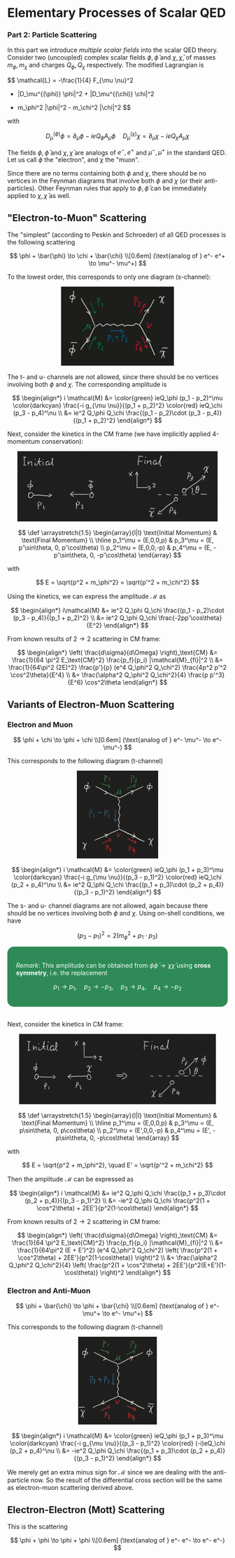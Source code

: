 <style>
    .remark {
        border-radius: 15px;
        padding: 20px;
        background-color: SeaGreen;
        color: White;
    }
    .result {
        border-radius: 15px;
        padding: 20px;
        background-color: FireBrick;
        color: White;
    }
</style>

# Elementary Processes of Scalar QED

### **Part 2: Particle Scattering**

In this part we introduce *multiple scalar fields* into the scalar QED theory. Consider two (uncoupled) complex scalar fields $\phi, \bar{\phi}$ and $\chi, \bar{\chi}$, of masses $m_\phi, m_\chi$ and charges $Q_\phi, Q_\chi$ respectively. The modified Lagrangian is

$$
\mathcal{L} 
= -\frac{1}{4} F_{\mu \nu}^2
+ |D_\mu^{(\phi)} \phi|^2 + |D_\mu^{(\chi)} \chi|^2
- m_\phi^2 |\phi|^2 - m_\chi^2 |\chi|^2
$$

with

$$
D_\mu^{(\phi)} \phi = \partial_\mu \phi - i e Q_\phi A_\mu \phi
\quad
D_\mu^{(\chi)} \chi = \partial_\mu \chi - i e Q_\chi A_\mu \chi
$$

The fields $\phi, \bar{\phi}$ and $\chi, \bar{\chi}$ are analogs of $e^-, e^+$ and $\mu^-, \mu^+$ in the standard QED. Let us call $\phi$ the "electron", and $\chi$ the "muon".

Since there are no terms containing both $\phi$ and $\chi$, there should be no vertices in the Feynman diagrams that involve both $\phi$ and $\chi$ (or their anti-particles). Other Feynman rules that apply to $\phi, \bar{\phi}$ can be immediately applied to $\chi, \bar{\chi}$ as well. 

## "Electron-to-Muon" Scattering

The "simplest" (according to Peskin and Schroeder) of all QED processes is the following scattering

$$
\phi + \bar{\phi} \to \chi + \bar{\chi}
\\[0.6em]
(\text{analog of } e^- e^+ \to \mu^- \mu^+)
$$

To the lowest order, this corresponds to only one diagram (s-channel):

<center>
<img src="images/ee-mumu.png" height="180px">
</center>

The t- and u- channels are not allowed, since there should be no vertices involving both $\phi$ and $\chi$. The corresponding amplitude is

$$
\begin{align*}
    i \mathcal{M}
    &= \color{green} ieQ_\phi (p_1 - p_2)^\mu
    \color{darkcyan} \frac{-i g_{\mu \nu}}{(p_1 + p_2)^2}
    \color{red} ieQ_\chi (p_3 - p_4)^\nu
    \\
    &= ie^2 Q_\phi Q_\chi 
    \frac{(p_1 - p_2)\cdot (p_3 - p_4)}{(p_1 + p_2)^2}
\end{align*}
$$

Next, consider the kinetics in the CM frame (we have implicitly applied 4-momentum conservation):

<center>
<img src="images/ee-mumu-cm.png" height="160px">
</center>

$$
\def \arraystretch{1.5}
\begin{array}{l|l}
    \text{Initial Momentum} & \text{Final Momentum} \\
    \hline
    p_1^\mu = (E,0,0,p) & 
    p_3^\mu = (E, p'\sin\theta, 0, p'\cos\theta)
    \\
    p_2^\mu = (E,0,0,-p) & 
    p_4^\mu = (E, -p'\sin\theta, 0, -p'\cos\theta)
\end{array}
$$

with

$$
E = \sqrt{p^2 + m_\phi^2} = \sqrt{p'^2 + m_\chi^2}
$$ 

Using the kinetics, we can express the amplitude $\mathcal{M}$ as

$$
\begin{align*}
    i\mathcal{M}
    &= ie^2 Q_\phi Q_\chi 
    \frac{(p_1 - p_2)\cdot (p_3 - p_4)}{(p_1 + p_2)^2}
    \\
    &= ie^2 Q_\phi Q_\chi 
    \frac{-2pp'\cos\theta}{E^2}
\end{align*}
$$

From known results of $2\to 2$ scattering in CM frame:

$$
\begin{align*}
    \left( \frac{d\sigma}{d\Omega} \right)_\text{CM}
    &= \frac{1}{64 \pi^2 E_\text{CM}^2} 
    \frac{p_f}{p_i}
    |\mathcal{M}_{fi}|^2
    \\
    &= \frac{1}{64\pi^2 (2E)^2} \frac{p'}{p} (e^4 Q_\phi^2 Q_\chi^2) \frac{4p^2 p'^2 \cos^2\theta}{E^4}
    \\
    &= \frac{\alpha^2 Q_\phi^2 Q_\chi^2}{4} 
    \frac{p p'^3}{E^6} \cos^2\theta
\end{align*}
$$

## Variants of Electron-Muon Scattering

### Electron and Muon

$$
\phi + \chi \to \phi + \chi
\\[0.6em]
(\text{analog of } e^- \mu^- \to e^- \mu^-)
$$

This corresponds to the following diagram (t-channel)

<center>
<img src="images/emu-emu-t.png" height="200px">
</center>

$$
\begin{align*}
    i \mathcal{M}
    &= \color{green} ieQ_\phi (p_1 + p_3)^\mu
    \color{darkcyan} \frac{-i g_{\mu \nu}}{(p_3 - p_1)^2}
    \color{red} ieQ_\chi (p_2 + p_4)^\nu
    \\
    &= ie^2 Q_\phi Q_\chi 
    \frac{(p_1 + p_3)\cdot (p_2 + p_4)}{(p_3 - p_1)^2}
\end{align*}
$$

The s- and u- channel diagrams are not allowed, again because there should be no vertices involving both $\phi$ and $\chi$. Using on-shell conditions, we have

$$
(p_3 - p_1)^2 = 2(m_\phi^2 + p_1\cdot p_3)
$$

<div class="remark">

*Remark*: This amplitude can be obtained from $\phi \bar{\phi} \to \chi \bar{\chi}$ using **cross symmetry**, i.e. the replacement

$$
p_1 \to p_1, \quad p_2 \to -p_3, \quad
p_3 \to p_4, \quad p_4 \to -p_2
$$

</div><br>

Next, consider the kinetics in CM frame:

<center>
<img src="images/emu-emu-cm.png" height="160px">
</center>

$$
\def \arraystretch{1.5}
\begin{array}{l|l}
    \text{Initial Momentum} & \text{Final Momentum} \\
    \hline
    p_1^\mu = (E,0,0,p) & 
    p_3^\mu = (E, p\sin\theta, 0, p\cos\theta)
    \\
    p_2^\mu = (E',0,0,-p) & 
    p_4^\mu = (E', -p\sin\theta, 0, -p\cos\theta)
\end{array}
$$

with

$$
E = \sqrt{p^2 + m_\phi^2}, \quad E' = \sqrt{p'^2 + m_\chi^2}
$$ 

Then the amplitude $\mathcal{M}$ can be expressed as

$$
\begin{align*}
    i \mathcal{M}
    &= ie^2 Q_\phi Q_\chi 
    \frac{(p_1 + p_3)\cdot (p_2 + p_4)}{(p_3 - p_1)^2}
    \\
    &= -ie^2 Q_\phi Q_\chi 
    \frac{p^2(1 + \cos^2\theta) + 2EE'}{p^2(1-\cos\theta)}
\end{align*}
$$ 

From known results of $2\to 2$ scattering in CM frame:

$$
\begin{align*}
    \left( \frac{d\sigma}{d\Omega} \right)_\text{CM}
    &= \frac{1}{64 \pi^2 E_\text{CM}^2} 
    \frac{p_f}{p_i}
    |\mathcal{M}_{fi}|^2
    \\
    &= \frac{1}{64\pi^2 (E + E')^2} (e^4 Q_\phi^2 Q_\chi^2) 
    \left(
        \frac{p^2(1 + \cos^2\theta) + 2EE'}{p^2(1-\cos\theta)}
    \right)^2
    \\
    &= \frac{\alpha^2 Q_\phi^2 Q_\chi^2}{4} 
    \left(
        \frac{p^2(1 + \cos^2\theta) + 2EE'}{p^2(E+E')(1-\cos\theta)}
    \right)^2
\end{align*}
$$

### Electron and Anti-Muon

$$
\phi + \bar{\chi} \to \phi + \bar{\chi}
\\[0.6em]
(\text{analog of } e^- \mu^+ \to e^- \mu^+)
$$

This corresponds to the following diagram (t-channel)

<center>
<img src="images/emubar-emubar-t.png" height="200px">
</center>

$$
\begin{align*}
    i \mathcal{M}
    &= \color{green} ieQ_\phi (p_1 + p_3)^\mu
    \color{darkcyan} \frac{-i g_{\mu \nu}}{(p_3 - p_1)^2}
    \color{red} (-i)eQ_\chi (p_2 + p_4)^\nu
    \\
    &= -ie^2 Q_\phi Q_\chi 
    \frac{(p_1 + p_3)\cdot (p_2 + p_4)}{(p_3 - p_1)^2}
\end{align*}
$$

We merely get an extra minus sign for $\mathcal{M}$ since we are dealing with the anti-particle now. So the result of the differential cross section will be the same as electron-muon scattering derived above. 

## Electron-Electron (Mott) Scattering

This is the scattering

$$
\phi + \phi \to \phi + \phi
\\[0.6em]
(\text{analog of } e^- e^- \to e^- e^-)
$$
